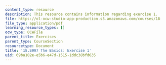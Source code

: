 ```yaml
---
content_type: resource
description: This resource contains information regarding exercise 1.
file: https://ol-ocw-studio-app-production.s3.amazonaws.com/courses/18-s997-introduction-to-matlab-programming-fall-2011/69ba102ee5b6e47d15151ddc38bfd635_MIT18_S997F11_Exercise_1.pdf
file_type: application/pdf
learning_resource_types: []
ocw_type: OCWFile
parent_title: Exercises
parent_type: CourseSection
resourcetype: Document
title: '18.S997 The Basics: Exercise 1'
uid: 69ba102e-e5b6-e47d-1515-1ddc38bfd635
---
```

